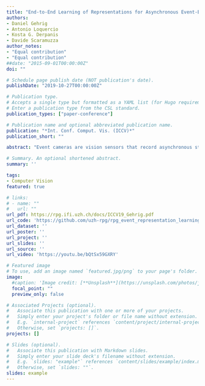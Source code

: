 ```yaml
---
title: "End-to-End Learning of Representations for Asynchronous Event-Based Data"
authors:
- Daniel Gehrig
- Antonio Loquercio
- Kosta G. Derpanis
- Davide Scaramuzza
author_notes:
- "Equal contribution"
- "Equal contribution"
##date: "2015-09-01T00:00:00Z"
doi: ""

# Schedule page publish date (NOT publication's date).
publishDate: "2019-10-27T00:00:00Z"

# Publication type.
# Accepts a single type but formatted as a YAML list (for Hugo requirements).
# Enter a publication type from the CSL standard.
publication_types: ["paper-conference"]

# Publication name and optional abbreviated publication name.
publication: "*Int. Conf. Comput. Vis. (ICCV)*"
publication_short: ""

abstract: "Event cameras are vision sensors that record asynchronous streams of per-pixel brightness changes, referred to as “events”. They have appealing advantages over frame-based cameras for computer vision, including high temporal resolution, high dynamic range, and no motion blur. Due to the sparse, non-uniform spatiotemporal layout of the event signal, pattern recognition algorithms typically aggregate events into a grid-based representation and subsequently process it by a standard vision pipeline, e.g., Convolutional Neural Network (CNN). In this work, we introduce a general framework to convert event streams into grid-based representations through a sequence of differentiable operations. Our framework comes with two main advantages: (i) allows learning the input event representation together with the task dedicated network in an end-to-end manner, and (ii) lays out a taxonomy that unifies the majority of extant event representations in the literature and identifies novel ones. Empirically, we show that our approach to learning the event representation end-to-end yields an improvement of approximately 12% on optical flow estimation and object recognition over state-of-the-art methods."

# Summary. An optional shortened abstract.
summary: ''

tags:
- Computer Vision
featured: true

# links:
# - name: ""
#   url: ""
url_pdf: https://rpg.ifi.uzh.ch/docs/ICCV19_Gehrig.pdf
url_code: 'https://github.com/uzh-rpg/rpg_event_representation_learning'
url_dataset: ''
url_poster: ''
url_project: ''
url_slides: ''
url_source: ''
url_video: 'https://youtu.be/bQtSx59GXRY'

# Featured image
# To use, add an image named `featured.jpg/png` to your page's folder. 
image:
  #caption: 'Image credit: [**Unsplash**](https://unsplash.com/photos/jdD8gXaTZsc)'
  focal_point: ""
  preview_only: false

# Associated Projects (optional).
#   Associate this publication with one or more of your projects.
#   Simply enter your project's folder or file name without extension.
#   E.g. `internal-project` references `content/project/internal-project/index.md`.
#   Otherwise, set `projects: []`.
projects: []

# Slides (optional).
#   Associate this publication with Markdown slides.
#   Simply enter your slide deck's filename without extension.
#   E.g. `slides: "example"` references `content/slides/example/index.md`.
#   Otherwise, set `slides: ""`.
slides: example
---
```


